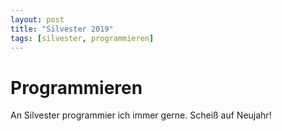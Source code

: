 ```yaml
---
layout: post
title: "Silvester 2019"
tags: [silvester, programmieren]
---
```


# Programmieren

An Silvester programmier ich immer gerne. Scheiß auf Neujahr!
